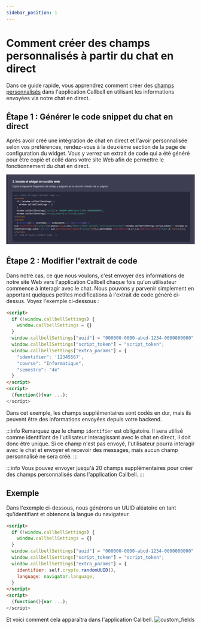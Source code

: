 ```yaml
---
sidebar_position: 1
---
```


# Comment créer des champs personnalisés à partir du chat en direct

Dans ce guide rapide, vous apprendrez comment créer des [champs personnalisés](https://headwayapp.co/callbell-changelog/custom-fields-(for-contacts)-225586) dans l'application Callbell en utilisant les informations envoyées via notre chat en direct.

## Étape 1 : Générer le code snippet du chat en direct

Après avoir créé une intégration de chat en direct et l'avoir personnalisée selon vos préférences, rendez-vous à la deuxième section de la page de configuration du widget. Vous y verrez un extrait de code qui a été généré pour être copié et collé dans votre site Web afin de permettre le fonctionnement du chat en direct.

![webchat_snippet](./assets/webchat_snippet.png)

## Étape 2 : Modifier l'extrait de code

Dans notre cas, ce que nous voulons, c'est envoyer des informations de notre site Web vers l'application Callbell chaque fois qu'un utilisateur commence à interagir avec le chat. Nous pouvons y parvenir simplement en apportant quelques petites modifications à l'extrait de code généré ci-dessus. Voyez l'exemple ci-dessous :

```html
<script>
  if (!window.callbellSettings) {
    window.callbellSettings = {}
  }
  window.callbellSettings["uuid"] = "000000-0000-abcd-1234-0000000000";
  window.callbellSettings["script_token"] = "script_token";
  window.callbellSettings["extra_params"] = {
    "identifier": '12345567',
    "course": "Informatique",
    "semestre": "4e"
  }
</script>
<script>
  (function(){var ...);
</script>
```

Dans cet exemple, les champs supplémentaires sont codés en dur, mais ils peuvent être des informations envoyées depuis votre backend.

:::info
Remarquez que le champ `identifier` est obligatoire. Il sera utilisé comme identifiant de l'utilisateur interagissant avec le chat en direct, il doit donc être unique. Si ce champ n'est pas envoyé, l'utilisateur pourra interagir avec le chat et envoyer et recevoir des messages, mais aucun champ personnalisé ne sera créé.
:::

:::info
Vous pouvez envoyer jusqu'à 20 champs supplémentaires pour créer des champs personnalisés dans l'application Callbell.
:::

## Exemple

Dans l'exemple ci-dessous, nous générons un UUID aléatoire en tant qu'identifiant et obtenons la langue du navigateur.
```html
<script>
  if (!window.callbellSettings) {
    window.callbellSettings = {}
  }
  window.callbellSettings["uuid"] = "000000-0000-abcd-1234-0000000000";
  window.callbellSettings["script_token"] = "script_token";
  window.callbellSettings["extra_params"] = {
    identifier: self.crypto.randomUUID(),
    language: navigator.language,
  }
</script>
<script>
  (function(){var ...);
</script>
````

Et voici comment cela apparaîtra dans l'application Callbell.
![custom_fields](./assets/custom_fields.png)